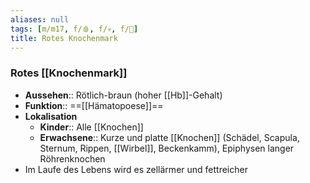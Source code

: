 ```yaml
---
aliases: null
tags: [m/m17, f/🩸, f/💀, f/🔬]
title: Rotes Knochenmark
---
```

### Rotes [[Knochenmark]]
- **Aussehen**:: Rötlich-braun (hoher [[Hb]]-Gehalt)
- **Funktion**:: ==[[Hämatopoese]]==
- **Lokalisation**
	- **Kinder**:: Alle [[Knochen]]
	- **Erwachsene**:: Kurze und platte [[Knochen]] (Schädel, Scapula, Sternum, Rippen, [[Wirbel]], Beckenkamm), Epiphysen langer Röhrenknochen
- Im Laufe des Lebens wird es zellärmer und fettreicher